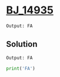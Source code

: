 # [BJ_14935](https://acmicpc.net/problem/14935)



```txt
Output: FA
```

## Solution

```txt
Output: FA
```

```py
print('FA')
```
